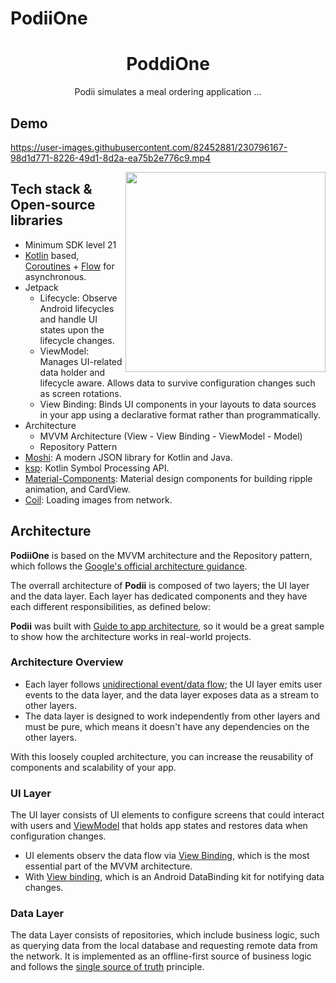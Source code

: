# PodiiOne

<h1 align="center">PoddiOne</h1>



<p align="center">  
 Podii simulates a meal ordering application ...
</p>



## Demo
   
https://user-images.githubusercontent.com/82452881/230796167-98d1d771-8226-49d1-8d2a-ea75b2e776c9.mp4


<img src="/previews/preview.gif" align="right" width="320"/>

## Tech stack & Open-source libraries
- Minimum SDK level 21
- [Kotlin](https://kotlinlang.org/) based, [Coroutines](https://github.com/Kotlin/kotlinx.coroutines) + [Flow](https://kotlin.github.io/kotlinx.coroutines/kotlinx-coroutines-core/kotlinx.coroutines.flow/) for asynchronous.
- Jetpack
  - Lifecycle: Observe Android lifecycles and handle UI states upon the lifecycle changes.
  - ViewModel: Manages UI-related data holder and lifecycle aware. Allows data to survive configuration changes such as screen rotations.
  - View Binding: Binds UI components in your layouts to data sources in your app using a declarative format rather than programmatically.
- Architecture
  - MVVM Architecture (View - View Binding - ViewModel - Model)
  - Repository Pattern
- [Moshi](https://github.com/square/moshi/): A modern JSON library for Kotlin and Java.
- [ksp](https://github.com/google/ksp): Kotlin Symbol Processing API.
- [Material-Components](https://github.com/material-components/material-components-android): Material design components for building ripple animation, and CardView.
- [Coil](https://github.com/coil-kt/coil): Loading images from network.


## Architecture
**PodiiOne** is based on the MVVM architecture and the Repository pattern, which follows the [Google's official architecture guidance](https://developer.android.com/topic/architecture).

The overrall architecture of **Podii** is composed of two layers; the UI layer and the data layer. Each layer has dedicated components and they have each different responsibilities, as defined below:

**Podii** was built with [Guide to app architecture](https://developer.android.com/topic/architecture), so it would be a great sample to show how the architecture works in real-world projects.


### Architecture Overview

- Each layer follows [unidirectional event/data flow](https://developer.android.com/topic/architecture/ui-layer#udf); the UI layer emits user events to the data layer, and the data layer exposes data as a stream to other layers.
- The data layer is designed to work independently from other layers and must be pure, which means it doesn't have any dependencies on the other layers.

With this loosely coupled architecture, you can increase the reusability of components and scalability of your app.

### UI Layer

The UI layer consists of UI elements to configure screens that could interact with users and [ViewModel](https://developer.android.com/topic/libraries/architecture/viewmodel) that holds app states and restores data when configuration changes.
- UI elements observ the data flow via [View Binding](https://developer.android.com/topic/libraries/view-binding), which is the most essential part of the MVVM architecture. 
- With [View binding](https://developer.android.com/topic/libraries/view-binding), which is an Android DataBinding kit for notifying data changes.

### Data Layer

The data Layer consists of repositories, which include business logic, such as querying data from the local database and requesting remote data from the network. It is implemented as an offline-first source of business logic and follows the [single source of truth](https://en.wikipedia.org/wiki/Single_source_of_truth) principle.<br>





